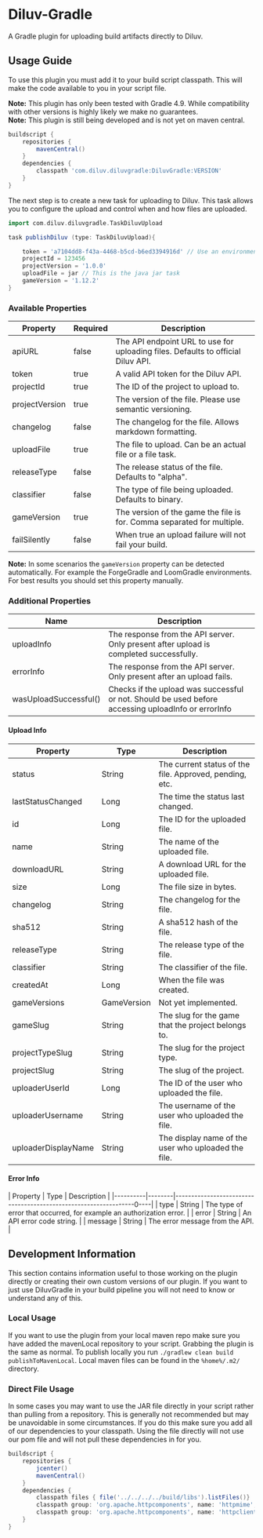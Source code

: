 # Diluv-Gradle
A Gradle plugin for uploading build artifacts directly to Diluv.

## Usage Guide
To use this plugin you must add it to your build script classpath. This will make the code available to you in your script file.

**Note:** This plugin has only been tested with Gradle 4.9. While compatibility with other versions is highly likely we make no guarantees.    
**Note:** This plugin is still being developed and is not yet on maven central.    

```groovy
buildscript {
    repositories {        
        mavenCentral()
    }
    dependencies {
        classpath 'com.diluv.diluvgradle:DiluvGradle:VERSION'
    }
}
```

The next step is to create a new task for uploading to Diluv. This task allows you to configure the upload and control when and how files are uploaded.

```groovy
import com.diluv.diluvgradle.TaskDiluvUpload

task publishDiluv (type: TaskDiluvUpload){

    token = 'a7104dd8-f43a-4468-b5cd-b6ed3394916d' // Use an environment property!
    projectId = 123456
    projectVersion = '1.0.0'
    uploadFile = jar // This is the java jar task
    gameVersion = '1.12.2'
}
```

### Available Properties

| Property       | Required | Description                                                                      |
|----------------|----------|----------------------------------------------------------------------------------|
| apiURL         | false    | The API endpoint URL to use for uploading files. Defaults to official Diluv API. |
| token          | true     | A valid API token for the Diluv API.                                             |
| projectId      | true     | The ID of the project to upload to.                                              |
| projectVersion | true     | The version of the file. Please use semantic versioning.                         |
| changelog      | false    | The changelog for the file. Allows markdown formatting.                          |
| uploadFile     | true     | The file to upload. Can be an actual file or a file task.                        |
| releaseType    | false    | The release status of the file. Defaults to "alpha".                             |
| classifier     | false    | The type of file being uploaded. Defaults to binary.                             |
| gameVersion    | true     | The version of the game the file is for. Comma separated for multiple.           |
| failSilently   | false    | When true an upload failure will not fail your build.                            |

**Note:** In some scenarios the `gameVersion` property can be detected automatically. For example the ForgeGradle and LoomGradle environments. For best results you should set this property manually.

### Additional Properties

| Name                  | Description                                                                                         |
|-----------------------|-----------------------------------------------------------------------------------------------------|
| uploadInfo            | The response from the API server. Only present after upload is completed successfully.              |
| errorInfo             | The response from the API server. Only present after an upload fails.                               |
| wasUploadSuccessful() | Checks if the upload was successful or not. Should be used before accessing uploadInfo or errorInfo |

#### Upload Info

| Property            | Type        | Description                                             |
|---------------------|-------------|---------------------------------------------------------|
| status              | String      | The current status of the file. Approved, pending, etc. |
| lastStatusChanged   | Long        | The time the status last changed.                       |
| id                  | Long        | The ID for the uploaded file.                           |
| name                | String      | The name of the uploaded file.                          |
| downloadURL         | String      | A download URL for the uploaded file.                   |
| size                | Long        | The file size in bytes.                                 |
| changelog           | String      | The changelog for the file.                             |
| sha512              | String      | A sha512 hash of the file.                              |
| releaseType         | String      | The release type of the file.                           |
| classifier          | String      | The classifier of the file.                             |
| createdAt           | Long        | When the file was created.                              |
| gameVersions        | GameVersion | Not yet implemented.                                    |
| gameSlug            | String      | The slug for the game that the project belongs to.      |
| projectTypeSlug     | String      | The slug for the project type.                          |
| projectSlug         | String      | The slug of the project.                                |
| uploaderUserId      | Long        | The ID of the user who uploaded the file.               |
| uploaderUsername    | String      | The username of the user who uploaded the file.         |
| uploaderDisplayName | String      | The display name of the user who uploaded the file.     |

#### Error Info

| Property | Type   | Description                                                          |
|----------|--------|-----------------------------------------------------------------0----|
| type     | String | The type of error that occurred, for example an authorization error. |
| error    | String | An API error code string.                                            |
| message  | String | The error message from the API.                                      |

## Development Information
This section contains information useful to those working on the plugin directly or creating their own custom versions of our plugin. If you want to just use DiluvGradle in your build pipeline you will not need to know or understand any of this.

### Local Usage
If you want to use the plugin from your local maven repo make sure you have added the mavenLocal repository to your script. Grabbing the plugin is the same as normal. To publish locally you run `./gradlew clean build publishToMavenLocal`. Local maven files can be found in the `%home%/.m2/` directory.

### Direct File Usage
In some cases you may want to use the JAR file directly in your script rather than pulling from a repository. This is generally not recommended but may be unavoidable in some circumstances. If you do this make sure you add all of our dependencies to your classpath. Using the file directly will not use our pom file and will not pull these dependencies in for you.

```groovy
buildscript {
    repositories {
        jcenter()
        mavenCentral()
    }
    dependencies {
        classpath files { file('../../../../build/libs').listFiles()}
        classpath group: 'org.apache.httpcomponents', name: 'httpmime', version: '4.5.2'
        classpath group: 'org.apache.httpcomponents', name: 'httpclient', version: '4.5.2'
    }
}
```
